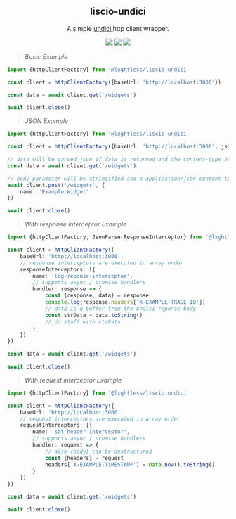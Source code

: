 <p align="center">
  <h2 align="center">liscio-undici</h2>
</p>

<p align="center">
	A simple
	<a href="https://github.com/nodejs/undici">
		undici
	</a>
	http client wrapper.
</p>

<p align="center">
	<a href="https://www.npmjs.com/package/@lxghtless/liscio-undici">
		<img src="https://img.shields.io/npm/v/@lxghtless/liscio-undici?color=blue" />
	</a>
	<a href="https://www.typescriptlang.org/">
		<img src="https://aleen42.github.io/badges/src/javascript.svg" />
	</a>
	<a href="https://eslint.org/">
		<img src="https://aleen42.github.io/badges/src/eslint.svg" />
	</a>
</p>

>  *Basic Example*

```ts
import {httpClientFactory} from '@lxghtless/liscio-undici'

const client = httpClientFactory({baseUrl: 'http://localhost:3000'})

const data = await client.get('/widgets')

await client.close()
```

>  *JSON Example*

```ts
import {httpClientFactory} from '@lxghtless/liscio-undici'

const client = httpClientFactory({baseUrl: 'http://localhost:3000', json: true})

// data will be parsed json if data is returned and the content-type header starts with application/json
const data = await client.get('/widgets')

// body parameter will be stringified and a application/json content-type header will be added
await client.post('/widgets', {
	name: 'Example Widget'
})

await client.close()
```


>  *With response interceptor Example*

```ts
import {httpClientFactory, JsonParserResponseInterceptor} from '@lxghtless/liscio-undici'

const client = httpClientFactory({
	baseUrl: 'http://localhost:3000',
	// response interceptors are executed in array order
	responseInterceptors: [{
		name: 'log-reponse-interceptor',
		// supports async / promise handlers
		handler: response => {
			const {response, data} = response
			console.log(response.headers['X-EXAMPLE-TRACE-ID'])
			// data is a buffer from the undici reponse body
			const strData = data.toString()
			// do stuff with strData
		}
	}]
})

const data = await client.get('/widgets')

await client.close()
```


>  *With request interceptor Example*

```ts
import {httpClientFactory} from '@lxghtless/liscio-undici'

const client = httpClientFactory({
	baseUrl: 'http://localhost:3000',
	// request interceptors are executed in array order
	requestInterceptors: [{
		name: 'set-header-interceptor',
		// supports async / promise handlers
		handler: request => {
			// also {body} can be destructured
			const {headers} = request
			headers['X-EXAMPLE-TIMESTAMP'] = Date.now().toString()
		}
	}]
})

const data = await client.get('/widgets')

await client.close()
```
